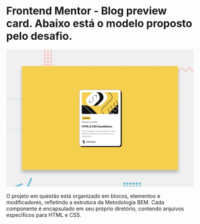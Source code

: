 # Frontend Mentor - Blog preview card. Abaixo está o modelo proposto pelo desafio.

![Modelo do desafio proposto pelo site "Frontend Mentor"](./design/desktop-preview.jpg)

O projeto em questão está organizado em blocos, elementos e modificadores, refletindo a estrutura da Metodologia BEM. Cada componente é encapsulado em seu próprio diretório, contendo arquivos específicos para HTML e CSS.
